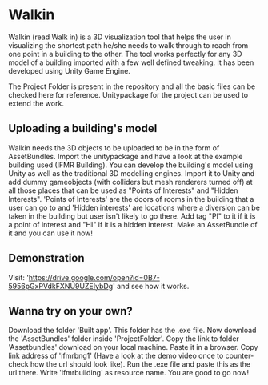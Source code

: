 # Walkin
Walkin (read Walk in) is a 3D visualization tool that helps the user in visualizing the shortest path he/she needs to walk through to reach from one point in a building to the other. The tool works perfectly for any 3D model of a building imported with a few well defined tweaking. It has been developed using Unity Game Engine.

The Project Folder is present in the repository and all the basic files can be checked here for reference. Unitypackage for the project can be used to extend the work.

## Uploading a building's model
Walkin needs the 3D objects to be uploaded to be in the form of AssetBundles. Import the unitypackage and have a look at the example building used (IFMR Building). You can develop the building's model using Unity as well as the traditional 3D modelling engines. Import it to Unity and add dummy gameobjects (with colliders but mesh renderers turned off) at all those places that can be used as "Points of Interests" and "Hidden Interests". 'Points of Interests' are the doors of rooms in the building that a user can go to and 'Hidden interests' are locations where a diversion can be taken in the building but user isn't likely to go there. Add tag "PI" to it if it is a point of interest and "HI" if it is a hidden interest. Make an AssetBundle of it and you can use it now!

## Demonstration
Visit: 'https://drive.google.com/open?id=0B7-5956pGxPVdkFXNU9UZEIybDg' and see how it works.

## Wanna try on your own?
Download the folder 'Built app'. This folder has the .exe file. Now download the 'AssetBundles' folder inside 'ProjectFolder'. Copy the link to folder 'Assetbundles' download on your local machine. Paste it in a browser. Copy link address of 'ifmrbng1' (Have a look at the demo video once to counter-check how the url should look like). Run the .exe file and paste this as the url there. Write 'ifmrbuilding' as resource name. You are good to go now! 
